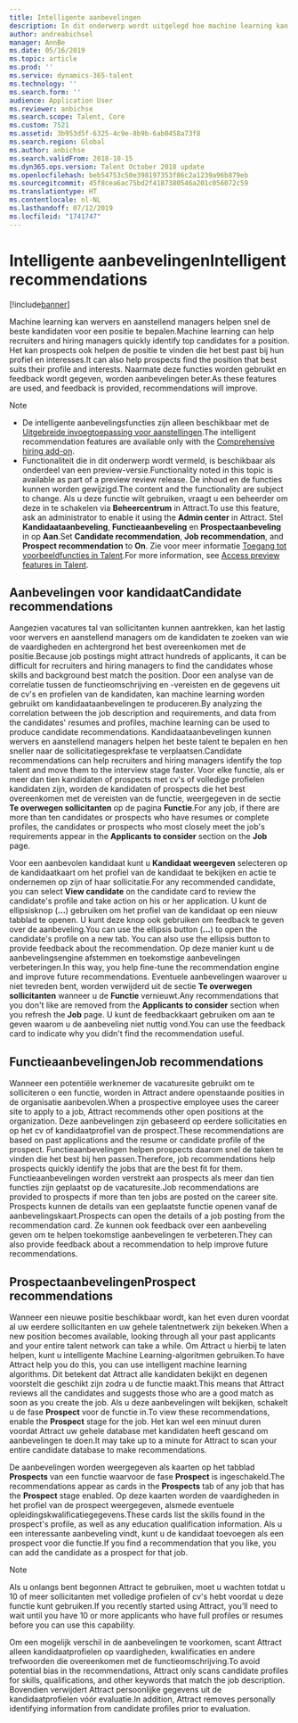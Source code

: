 ```yaml
---
title: Intelligente aanbevelingen
description: In dit onderwerp wordt uitgelegd hoe machine learning kan worden gebruikt voor aanbevelingen van functies en sollicitanten.
author: andreabichsel
manager: AnnBe
ms.date: 05/16/2019
ms.topic: article
ms.prod: ''
ms.service: dynamics-365-talent
ms.technology: ''
ms.search.form: ''
audience: Application User
ms.reviewer: anbichse
ms.search.scope: Talent, Core
ms.custom: 7521
ms.assetid: 3b953d5f-6325-4c9e-8b9b-6ab0458a73f8
ms.search.region: Global
ms.author: anbichse
ms.search.validFrom: 2018-10-15
ms.dyn365.ops.version: Talent October 2018 update
ms.openlocfilehash: beb54753c50e398197353f86c2a1239a96b879eb
ms.sourcegitcommit: 45f8cea6ac75bd2f4187380546a201c056072c59
ms.translationtype: HT
ms.contentlocale: nl-NL
ms.lasthandoff: 07/12/2019
ms.locfileid: "1741747"
---
```

# <a name="intelligent-recommendations"></a><span data-ttu-id="64ab8-103">Intelligente aanbevelingen</span><span class="sxs-lookup"><span data-stu-id="64ab8-103">Intelligent recommendations</span></span>

[!include[banner](../includes/banner.md)]

<span data-ttu-id="64ab8-104">Machine learning kan wervers en aanstellend managers helpen snel de beste kandidaten voor een positie te bepalen.</span><span class="sxs-lookup"><span data-stu-id="64ab8-104">Machine learning can help recruiters and hiring managers quickly identify top candidates for a position.</span></span> <span data-ttu-id="64ab8-105">Het kan prospects ook helpen de positie te vinden die het best past bij hun profiel en interesses.</span><span class="sxs-lookup"><span data-stu-id="64ab8-105">It can also help prospects find the position that best suits their profile and interests.</span></span> <span data-ttu-id="64ab8-106">Naarmate deze functies worden gebruikt en feedback wordt gegeven, worden aanbevelingen beter.</span><span class="sxs-lookup"><span data-stu-id="64ab8-106">As these features are used, and feedback is provided, recommendations will improve.</span></span>

> [!NOTE] 
> - <span data-ttu-id="64ab8-107">De intelligente aanbevelingsfuncties zijn alleen beschikbaar met de [Uitgebreide invoegtoepassing voor aanstellingen](https://docs.microsoft.com/dynamics365/unified-operations/talent/attract-comprehensive-hiring).</span><span class="sxs-lookup"><span data-stu-id="64ab8-107">The intelligent recommendation features are available only with the [Comprehensive hiring add-on](https://docs.microsoft.com/dynamics365/unified-operations/talent/attract-comprehensive-hiring).</span></span>
> - <span data-ttu-id="64ab8-108">Functionaliteit die in dit onderwerp wordt vermeld, is beschikbaar als onderdeel van een preview-versie.</span><span class="sxs-lookup"><span data-stu-id="64ab8-108">Functionality noted in this topic is available as part of a preview review release.</span></span> <span data-ttu-id="64ab8-109">De inhoud en de functies kunnen worden gewijzigd.</span><span class="sxs-lookup"><span data-stu-id="64ab8-109">The content and the functionality are subject to change.</span></span> <span data-ttu-id="64ab8-110">Als u deze functie wilt gebruiken, vraagt u een beheerder om deze in te schakelen via **Beheercentrum** in Attract.</span><span class="sxs-lookup"><span data-stu-id="64ab8-110">To use this feature, ask an administrator to enable it using the **Admin center** in Attract.</span></span> <span data-ttu-id="64ab8-111">Stel **Kandidaataanbeveling**, **Functieaanbeveling** en **Prospectaanbeveling** in op **Aan**.</span><span class="sxs-lookup"><span data-stu-id="64ab8-111">Set **Candidate recommendation**, **Job recommendation**, and **Prospect recommendation** to **On**.</span></span> <span data-ttu-id="64ab8-112">Zie voor meer informatie [Toegang tot voorbeeldfuncties in Talent](./access-preview-feature.md).</span><span class="sxs-lookup"><span data-stu-id="64ab8-112">For more information, see [Access preview features in Talent](./access-preview-feature.md).</span></span> 


## <a name="candidate-recommendations"></a><span data-ttu-id="64ab8-113">Aanbevelingen voor kandidaat</span><span class="sxs-lookup"><span data-stu-id="64ab8-113">Candidate recommendations</span></span>

<span data-ttu-id="64ab8-114">Aangezien vacatures tal van sollicitanten kunnen aantrekken, kan het lastig voor wervers en aanstellend managers om de kandidaten te zoeken van wie de vaardigheden en achtergrond het best overeenkomen met de positie.</span><span class="sxs-lookup"><span data-stu-id="64ab8-114">Because job postings might attract hundreds of applicants, it can be difficult for recruiters and hiring managers to find the candidates whose skills and background best match the position.</span></span> <span data-ttu-id="64ab8-115">Door een analyse van de correlatie tussen de functieomschrijving en -vereisten en de gegevens uit de cv's en profielen van de kandidaten, kan machine learning worden gebruikt om kandidaataanbevelingen te produceren.</span><span class="sxs-lookup"><span data-stu-id="64ab8-115">By analyzing the correlation between the job description and requirements, and data from the candidates' resumes and profiles, machine learning can be used to produce candidate recommendations.</span></span> <span data-ttu-id="64ab8-116">Kandidaataanbevelingen kunnen wervers en aanstellend managers helpen het beste talent te bepalen en hen sneller naar de sollicitatiegesprekfase te verplaatsen.</span><span class="sxs-lookup"><span data-stu-id="64ab8-116">Candidate recommendations can help recruiters and hiring managers identify the top talent and move them to the interview stage faster.</span></span> <span data-ttu-id="64ab8-117">Voor elke functie, als er meer dan tien kandidaten of prospects met cv's of volledige profielen kandidaten zijn, worden de kandidaten of prospects die het best overeenkomen met de vereisten van de functie, weergegeven in de sectie **Te overwegen sollicitanten** op de pagina **Functie**.</span><span class="sxs-lookup"><span data-stu-id="64ab8-117">For any job, if there are more than ten candidates or prospects who have resumes or complete profiles, the candidates or prospects who most closely meet the job's requirements appear in the **Applicants to consider** section on the **Job** page.</span></span>

<span data-ttu-id="64ab8-118">Voor een aanbevolen kandidaat kunt u **Kandidaat weergeven** selecteren op de kandidaatkaart om het profiel van de kandidaat te bekijken en actie te ondernemen op zijn of haar sollicitatie.</span><span class="sxs-lookup"><span data-stu-id="64ab8-118">For any recommended candidate, you can select **View candidate** on the candidate card to review the candidate's profile and take action on his or her application.</span></span> <span data-ttu-id="64ab8-119">U kunt de ellipsisknop (**...**) gebruiken om het profiel van de kandidaat op een nieuw tabblad te openen. U kunt deze knop ook gebruiken om feedback te geven over de aanbeveling.</span><span class="sxs-lookup"><span data-stu-id="64ab8-119">You can use the ellipsis button (**...**) to open the candidate's profile on a new tab. You can also use the ellipsis button to provide feedback about the recommendation.</span></span> <span data-ttu-id="64ab8-120">Op deze manier kunt u de aanbevelingsengine afstemmen en toekomstige aanbevelingen verbeteringen.</span><span class="sxs-lookup"><span data-stu-id="64ab8-120">In this way, you help fine-tune the recommendation engine and improve future recommendations.</span></span> <span data-ttu-id="64ab8-121">Eventuele aanbevelingen waarover u niet tevreden bent, worden verwijderd uit de sectie **Te overwegen sollicitanten** wanneer u de **Functie** vernieuwt.</span><span class="sxs-lookup"><span data-stu-id="64ab8-121">Any recommendations that you don't like are removed from the **Applicants to consider** section when you refresh the **Job** page.</span></span> <span data-ttu-id="64ab8-122">U kunt de feedbackkaart gebruiken om aan te geven waarom u de aanbeveling niet nuttig vond.</span><span class="sxs-lookup"><span data-stu-id="64ab8-122">You can use the feedback card to indicate why you didn't find the recommendation useful.</span></span>

## <a name="job-recommendations"></a><span data-ttu-id="64ab8-123">Functieaanbevelingen</span><span class="sxs-lookup"><span data-stu-id="64ab8-123">Job recommendations</span></span> 

<span data-ttu-id="64ab8-124">Wanneer een potentiële werknemer de vacaturesite gebruikt om te solliciteren o een functie, worden in Attract andere openstaande posities in de organisatie aanbevolen.</span><span class="sxs-lookup"><span data-stu-id="64ab8-124">When a prospective employee uses the career site to apply to a job, Attract recommends other open positions at the organization.</span></span> <span data-ttu-id="64ab8-125">Deze aanbevelingen zijn gebaseerd op eerdere sollicitaties en op het cv of kandidaatprofiel van de prospect.</span><span class="sxs-lookup"><span data-stu-id="64ab8-125">These recommendations are based on past applications and the resume or candidate profile of the prospect.</span></span> <span data-ttu-id="64ab8-126">Functieaanbevelingen helpen prospects daarom snel de taken te vinden die het best bij hen passen.</span><span class="sxs-lookup"><span data-stu-id="64ab8-126">Therefore, job recommendations help prospects quickly identify the jobs that are the best fit for them.</span></span> <span data-ttu-id="64ab8-127">Functieaanbevelingen worden verstrekt aan prospects als meer dan tien functies zijn geplaatst op de vacaturesite.</span><span class="sxs-lookup"><span data-stu-id="64ab8-127">Job recommendations are provided to prospects if more than ten jobs are posted on the career site.</span></span> <span data-ttu-id="64ab8-128">Prospects kunnen de details van een geplaatste functie openen vanaf de aanbevelingskaart.</span><span class="sxs-lookup"><span data-stu-id="64ab8-128">Prospects can open the details of a job posting from the recommendation card.</span></span> <span data-ttu-id="64ab8-129">Ze kunnen ook feedback over een aanbeveling geven om te helpen toekomstige aanbevelingen te verbeteren.</span><span class="sxs-lookup"><span data-stu-id="64ab8-129">They can also provide feedback about a recommendation to help improve future recommendations.</span></span>

## <a name="prospect-recommendations"></a><span data-ttu-id="64ab8-130">Prospectaanbevelingen</span><span class="sxs-lookup"><span data-stu-id="64ab8-130">Prospect recommendations</span></span> 

<span data-ttu-id="64ab8-131">Wanneer een nieuwe positie beschikbaar wordt, kan het even duren voordat al uw eerdere sollicitanten en uw gehele talentnetwerk zijn bekeken.</span><span class="sxs-lookup"><span data-stu-id="64ab8-131">When a new position becomes available, looking through all your past applicants and your entire talent network can take a while.</span></span> <span data-ttu-id="64ab8-132">Om Attract u hierbij te laten helpen, kunt u intelligente Machine Learning-algoritmen gebruiken.</span><span class="sxs-lookup"><span data-stu-id="64ab8-132">To have Attract help you do this, you can use intelligent machine learning algorithms.</span></span> <span data-ttu-id="64ab8-133">Dit betekent dat Attract alle kandidaten bekijkt en degenen voorstelt die geschikt zijn zodra u de functie maakt.</span><span class="sxs-lookup"><span data-stu-id="64ab8-133">This means that Attract reviews all the candidates and suggests those who are a good match as soon as you create the job.</span></span> <span data-ttu-id="64ab8-134">Als u deze aanbevelingen wilt bekijken, schakelt u de fase **Prospect** voor de functie in.</span><span class="sxs-lookup"><span data-stu-id="64ab8-134">To view these recommendations, enable the **Prospect** stage for the job.</span></span> <span data-ttu-id="64ab8-135">Het kan wel een minuut duren voordat Attract uw gehele database met kandidaten heeft gescand om aanbevelingen te doen.</span><span class="sxs-lookup"><span data-stu-id="64ab8-135">It may take up to a minute for Attract to scan your entire candidate database to make recommendations.</span></span>

<span data-ttu-id="64ab8-136">De aanbevelingen worden weergegeven als kaarten op het tabblad **Prospects** van een functie waarvoor de fase **Prospect** is ingeschakeld.</span><span class="sxs-lookup"><span data-stu-id="64ab8-136">The recommendations appear as cards in the **Prospects** tab of any job that has the **Prospect** stage enabled.</span></span> <span data-ttu-id="64ab8-137">Op deze kaarten worden de vaardigheden in het profiel van de prospect weergegeven, alsmede eventuele opleidingskwalificatiegegevens.</span><span class="sxs-lookup"><span data-stu-id="64ab8-137">These cards list the skills found in the prospect's profile, as well as any education qualification information.</span></span> <span data-ttu-id="64ab8-138">Als u een interessante aanbeveling vindt, kunt u de kandidaat toevoegen als een prospect voor die functie.</span><span class="sxs-lookup"><span data-stu-id="64ab8-138">If you find a recommendation that you like, you can add the candidate as a prospect for that job.</span></span>

> [!NOTE]
> <span data-ttu-id="64ab8-139">Als u onlangs bent begonnen Attract te gebruiken, moet u wachten totdat u 10 of meer sollicitanten met volledige profielen of cv's hebt voordat u deze functie kunt gebruiken.</span><span class="sxs-lookup"><span data-stu-id="64ab8-139">If you recently started using Attract, you’ll need to wait until you have 10 or more applicants who have full profiles or resumes before you can use this capability.</span></span>

<span data-ttu-id="64ab8-140">Om een mogelijk verschil in de aanbevelingen te voorkomen, scant Attract alleen kandidaatprofielen op vaardigheden, kwalificaties en andere trefwoorden die overeenkomen met de functieomschrijving.</span><span class="sxs-lookup"><span data-stu-id="64ab8-140">To avoid potential bias in the recommendations, Attract only scans candidate profiles for skills, qualifications, and other keywords that match the job description.</span></span> <span data-ttu-id="64ab8-141">Bovendien verwijdert Attract persoonlijke gegevens uit de kandidaatprofielen vóór evaluatie.</span><span class="sxs-lookup"><span data-stu-id="64ab8-141">In addition, Attract removes personally identifying information from candidate profiles prior to evaluation.</span></span>
